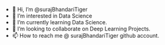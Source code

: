 - 👋 Hi, I’m @surajBhandariTiger
- 👀 I’m interested in Data Science
- 🌱 I’m currently learning Data Science.
- 💞️ I’m looking to collaborate on Deep Learning Projects.
- 📫 How to reach me @ surajBhandariTiger github account.

<!---
surajBhandariTiger/surajBhandariTiger is a ✨ special ✨ repository because its `README.md` (this file) appears on your GitHub profile.
You can click the Preview link to take a look at your changes.
--->
